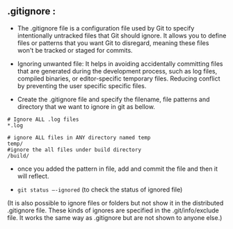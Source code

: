 ## .gitignore :

- The .gitignore file is a configuration file used by Git to specify intentionally untracked files that Git should ignore. It allows you to define files or patterns that you want Git to disregard, meaning these files won't be tracked or staged for commits.
  
- Ignoring unwanted file: It helps in avoiding accidentally committing files that are generated during the development process, such as log files, compiled binaries, or editor-specific temporary files.
Reducing conflict by preventing the user specific specific files.

-	Create the .gitignore file and specify the filename, file patterns and directory that we want to ignore in git as bellow.

```
# Ignore ALL .log files
*.log

# ignore ALL files in ANY directory named temp
temp/
#ignore the all files under build directory
/build/
```

- once you added the pattern in file, add and commit the file and then it will reflect.
  
- ```git status –-ignored``` (to check the status of ignored file)
  
(It is also possible to ignore files or folders but not show it in the distributed .gitignore file. These kinds of ignores are specified in the .git/info/exclude file. It works the same way as .gitignore but are not shown to anyone else.)
